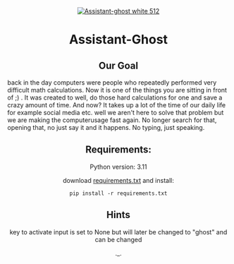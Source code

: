 <div align="center">
    <a href="https://github.com/TobiasDemuth/Assistent-Ghost/assets/150724275/52725fad-2fdc-4bfc-916f-505ed3f59c32">
        <img src="https://github.com/TobiasDemuth/Assistant-Ghost/blob/main/Logo/Logo_PNG/Assistant-ghost%20white%20256.png" alt="Assistant-ghost white 512">
    </a>
</div>
<div align="center">
	<h1>Assistant-Ghost</h1>
	<h2>Our Goal</h2>
	<p align="left">
		back in the day computers were people who repeatedly performed very difficult math calculations. Now it is one of the things you are sitting in front of ;) . It was created to well, do those hard calculations for one and save a crazy amount of time. And 	now? It takes up a lot of the time of our daily life for example social media etc. well we aren't here to solve that problem but we are making the computerusage fast again. No longer search for that, opening that, no just say it and it happens. No typing, just speaking.
</p>

## Requirements:

Python version: 3.11

download [requirements.txt](https://github.com/TobiasDemuth/Assistent-Ghost/blob/main/requirements.txt) and install:

	pip install -r requirements.txt

## Hints

key to activate input is set to None but will later be changed to "ghost" and can be changed

._.

</div>
